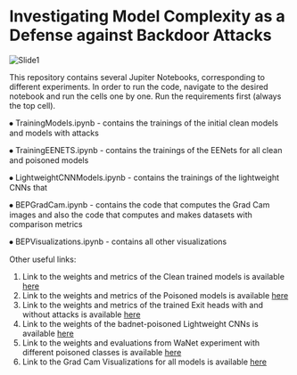# Investigating Model Complexity as a Defense against Backdoor Attacks

![Slide1](https://github.com/user-attachments/assets/46c9fcd6-4ab3-4fbe-9685-625dfa33cd06)

This repository contains several Jupiter Notebooks, corresponding to different experiments. In order to run the code, navigate to the desired notebook and run the cells one by one. Run the requirements first (always the top cell). 

⦁	TrainingModels.ipynb - contains the trainings of the initial clean models and models with attacks

⦁	TrainingEENETS.ipynb - contains the trainings of the EENets for all clean and poisoned models

⦁	LightweightCNNModels.ipynb - contains the trainings of the lightweight CNNs that

⦁	BEPGradCam.ipynb - contains the code that computes the Grad Cam images and also the code that computes and makes datasets with comparison metrics

⦁	BEPVisualizations.ipynb - contains all other visualizations 

Other useful links: 

1. Link to the weights and metrics of the Clean trained models is available [here](https://drive.google.com/drive/folders/1I7D0RBcsy6B1z-wR2rKe1KSFaLpU-MrP?usp=drive_link)
2. Link to the weights and metrics of the Poisoned models is available [here](https://drive.google.com/drive/folders/1a_sfHichqHrZBDZ112Iz8SdNnDrlwdVd?usp=sharing)
3. Link to the weights and metrics of the trained Exit heads with and without attacks is available [here](https://drive.google.com/drive/folders/1qEMfNQx5tDaeJC0BUzshNydk0K1vZlh0?usp=drive_link)
4. Link to the weights of the badnet-poisoned Lightweight CNNs is available [here](https://drive.google.com/drive/folders/1JSC4PUJ_ZnmHa938gtRB7MRdXBQtsTmA?usp=sharing)
5. Link to the weights and evaluations from WaNet experiment with different poisoned classes is available [here](https://drive.google.com/drive/folders/1SzKvPwxXopZwJ9JeikpN26j--O0z7Euf?usp=sharing)
6. Link to the Grad Cam Visualizations for all models is available [here](https://drive.google.com/drive/folders/186rvxbp-FSLJw347D84LTN8w1peMGApL?usp=sharing)

